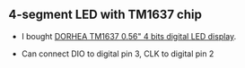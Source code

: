 ## 4-segment LED with TM1637 chip

- I bought [DORHEA TM1637 0.56" 4 bits digital LED display](https://amzn.to/3PXDXab).

- Can connect DIO to digital pin 3, CLK to digital pin 2
